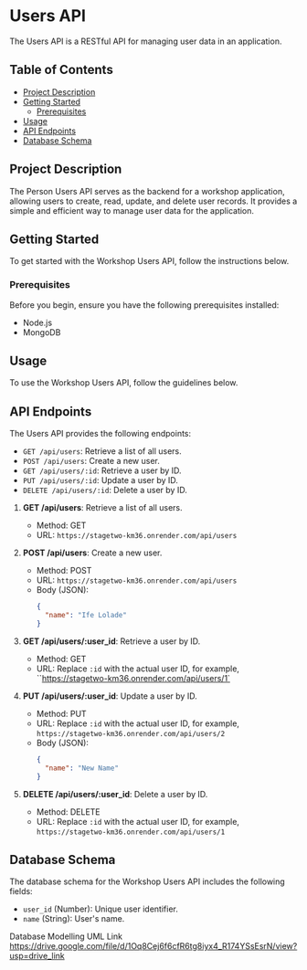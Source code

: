 # Users API

The Users API is a RESTful API for managing user data in an application.

## Table of Contents

- [Project Description](#project-description)
- [Getting Started](#getting-started)
  - [Prerequisites](#prerequisites)
- [Usage](#usage)
- [API Endpoints](#api-endpoints)
- [Database Schema](#database-schema)

## Project Description

The Person Users API serves as the backend for a workshop application, allowing users to create, read, update, and delete user records. It provides a simple and efficient way to manage user data for the application.

## Getting Started

To get started with the Workshop Users API, follow the instructions below.

### Prerequisites

Before you begin, ensure you have the following prerequisites installed:

- Node.js
- MongoDB

## Usage

To use the Workshop Users API, follow the guidelines below.

## API Endpoints

The Users API provides the following endpoints:

- `GET /api/users`: Retrieve a list of all users.
- `POST /api/users`: Create a new user.
- `GET /api/users/:id`: Retrieve a user by ID.
- `PUT /api/users/:id`: Update a user by ID.
- `DELETE /api/users/:id`: Delete a user by ID.

1. **GET /api/users**: Retrieve a list of all users.

   - Method: GET
   - URL: `https://stagetwo-km36.onrender.com/api/users`

2. **POST /api/users**: Create a new user.

   - Method: POST
   - URL: `https://stagetwo-km36.onrender.com/api/users`
   - Body (JSON):
     ```json
     {
       "name": "Ife Lolade"
     }
     ```

3. **GET /api/users/:user_id**: Retrieve a user by ID.

   - Method: GET
   - URL: Replace `:id` with the actual user ID, for example, ``https://stagetwo-km36.onrender.com/api/users/1`

4. **PUT /api/users/:user_id**: Update a user by ID.

   - Method: PUT
   - URL: Replace `:id` with the actual user ID, for example, `https://stagetwo-km36.onrender.com/api/users/2`
   - Body (JSON):
     ```json
     {
       "name": "New Name"
     }
     ```

5. **DELETE /api/users/:user_id**: Delete a user by ID.

   - Method: DELETE
   - URL: Replace `:id` with the actual user ID, for example, `https://stagetwo-km36.onrender.com/api/users/1`

## Database Schema

The database schema for the Workshop Users API includes the following fields:

- `user_id` (Number): Unique user identifier.
- `name` (String): User's name.

Database Modelling UML Link
https://drive.google.com/file/d/1Oq8Cej6f6cfR6tg8iyx4_R174YSsEsrN/view?usp=drive_link
